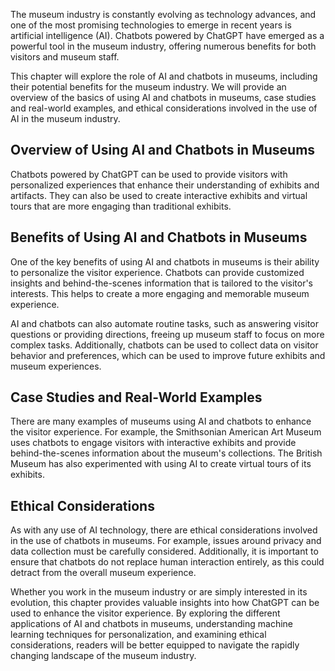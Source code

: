 
The museum industry is constantly evolving as technology advances, and one of the most promising technologies to emerge in recent years is artificial intelligence (AI). Chatbots powered by ChatGPT have emerged as a powerful tool in the museum industry, offering numerous benefits for both visitors and museum staff.

This chapter will explore the role of AI and chatbots in museums, including their potential benefits for the museum industry. We will provide an overview of the basics of using AI and chatbots in museums, case studies and real-world examples, and ethical considerations involved in the use of AI in the museum industry.

Overview of Using AI and Chatbots in Museums
--------------------------------------------

Chatbots powered by ChatGPT can be used to provide visitors with personalized experiences that enhance their understanding of exhibits and artifacts. They can also be used to create interactive exhibits and virtual tours that are more engaging than traditional exhibits.

Benefits of Using AI and Chatbots in Museums
--------------------------------------------

One of the key benefits of using AI and chatbots in museums is their ability to personalize the visitor experience. Chatbots can provide customized insights and behind-the-scenes information that is tailored to the visitor's interests. This helps to create a more engaging and memorable museum experience.

AI and chatbots can also automate routine tasks, such as answering visitor questions or providing directions, freeing up museum staff to focus on more complex tasks. Additionally, chatbots can be used to collect data on visitor behavior and preferences, which can be used to improve future exhibits and museum experiences.

Case Studies and Real-World Examples
------------------------------------

There are many examples of museums using AI and chatbots to enhance the visitor experience. For example, the Smithsonian American Art Museum uses chatbots to engage visitors with interactive exhibits and provide behind-the-scenes information about the museum's collections. The British Museum has also experimented with using AI to create virtual tours of its exhibits.

Ethical Considerations
----------------------

As with any use of AI technology, there are ethical considerations involved in the use of chatbots in museums. For example, issues around privacy and data collection must be carefully considered. Additionally, it is important to ensure that chatbots do not replace human interaction entirely, as this could detract from the overall museum experience.

Whether you work in the museum industry or are simply interested in its evolution, this chapter provides valuable insights into how ChatGPT can be used to enhance the visitor experience. By exploring the different applications of AI and chatbots in museums, understanding machine learning techniques for personalization, and examining ethical considerations, readers will be better equipped to navigate the rapidly changing landscape of the museum industry.
